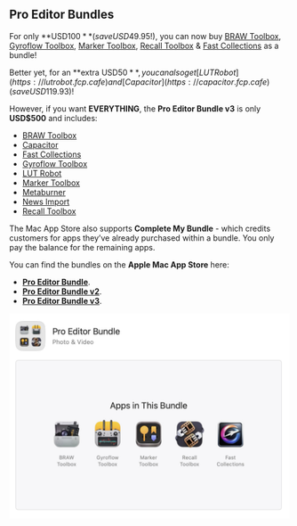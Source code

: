## Pro Editor Bundles

For only **USD$100** (save USD$49.95!), you can now buy [BRAW Toolbox](https://brawtoolbox.fcp.cafe), [Gyroflow Toolbox](https://gyroflowtoolbox.fcp.cafe), [Marker Toolbox](https://markertoolbox.fcp.cafe), [Recall Toolbox](https://recalltoolbox.fcp.cafe) & [Fast Collections](https://fastcollections.fcp.cafe) as a bundle!

Better yet, for an **extra USD$50**, you can also get [LUT Robot](https://lutrobot.fcp.cafe) and [Capacitor](https://capacitor.fcp.cafe) (save USD$119.93)!

However, if you want **EVERYTHING**, the **Pro Editor Bundle v3** is only **USD$500** and includes:

- [BRAW Toolbox](/latenite/#braw-toolbox)
- [Capacitor](/latenite/#capacitor)
- [Fast Collections](/latenite/#fast-collections)
- [Gyroflow Toolbox](/latenite/#gyroflow-toolbox)
- [LUT Robot](/latenite/#lut-robot)
- [Marker Toolbox](/latenite/#marker-toolbox)
- [Metaburner](/latenite/#metaburner)
- [News Import](/latenite/#news-import)
- [Recall Toolbox](/latenite/#recall-toolbox)

The Mac App Store also supports **Complete My Bundle** - which credits customers for apps they’ve already purchased within a bundle. You only pay the balance for the remaining apps.

You can find the bundles on the **Apple Mac App Store** here:

- [**Pro Editor Bundle**](https://apps.apple.com/app-bundle/pro-editor-bundle/id1717681153).
- [**Pro Editor Bundle v2**](https://apps.apple.com/app-bundle/pro-editor-bundle-v2/id1750813030).
- [**Pro Editor Bundle v3**](https://apps.apple.com/app-bundle/pro-editor-bundle-v3/id1814969493).

![](/static/pro-editor-bundle.jpg)